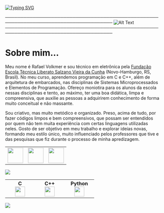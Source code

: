 [![Typing SVG](https://readme-typing-svg.demolab.com?font=Fira+Code&weight=900&size=48&duration=1500&pause=1000&color=1E9DE6&center=true&vCenter=true&multiline=true&width=1000&height=150&lines=Hello%2C+World!;I'm+Rafael+Volkmer)](https://git.io/typing-svg)

─────────────────────────────────────────────────────────────────────────────────────
![Alt Text](https://user-images.githubusercontent.com/74038190/241765440-80728820-e06b-4f96-9c9e-9df46f0cc0a5.gif)
─────────────────────────────────────────────────────────────────────────────────────
# Sobre mim...

Meu nome é Rafael Volkmer e sou técnico em eletrônica pela  [Fundação Escola Técnica Liberato Salzano Vieira da Cunha](https://www.liberato.com.br) (Novo-Hamburgo, RS, Brasil). No meu curso, aprendemos programação em C e C++, além de arquitetura de embarcados, nas disciplinas de Sistemas Microprocessados e Elementos de Programação. Ofereço moniotira para os alunos da escola nessas disciplinas e tento, ao máximo, ter uma boa didática, limpa e compreensiva, que auxilie as pessoas a adquirirem conhecimento de forma muito conceitual e não massante.

Sou criativo, mas muito metódico e organizado. Preso, acima de tudo, por fazer códigos limpos e bem compreensivos, que possam ser entendidos por quem não tem muita experiência com certas linguagens utilizadas neles. Gosto de ser objetivo em meu trabalho e explorar ideias novas, formando meu estilo único, muito influenciado pelos professores que tive e das pesquisas que fiz durante o processo de minha apredizagem.

<table>
    <tbody>
        <tr>
            <td><a href="www.linkedin.com/in/rafael-volkmer-b7637922a">
            <img height="50" src="https://www.vectorlogo.zone/logos/linkedin/linkedin-ar21.svg" />
            </a></td>
            <td><a href="https://open.spotify.com/user/jj4ixeaxzhwtnqhio5xcg8cuq?si=195add63b677449f">
            <img height="50" src="https://www.vectorlogo.zone/logos/spotify/spotify-ar21.svg"/>
            </a></td>
            <td><a href="https://instagram.com/rafael.v.volkmer?igshid=MzNlNGNkZWQ4Mg==">
            <img height="50" src="https://www.vectorlogo.zone/logos/instagram/instagram-ar21.svg"/>
            </a></td>
        </tr>
    </tbody>
</table>
<img src="https://github-readme-stats.vercel.app/api?username=RafaelVVolkmer&show_icons=true&theme=dark"/> 
<table width="320px">
    <tbody>
        <tr valign="top">
            <td width="80px" align="center">
            <span><strong>C</strong></span><br>
            <img height="32px" src="https://cdn.jsdelivr.net/gh/devicons/devicon/icons/c/c-original.svg" />
            </td>
            <td width="80px" align="center">
            <span><strong>C++</strong></span><br>
            <img height="32" src="https://cdn.jsdelivr.net/gh/devicons/devicon/icons/cplusplus/cplusplus-original.svg" />
            </td>
            <td width="80px" align="center">
            <span><strong>Python</strong></span><br>
            <img height="32" src="https://cdn.jsdelivr.net/gh/devicons/devicon/icons/python/python-original.svg" />
            </td>
        </tr>
    </tbody>
</table>

<img src="https://github-readme-stats.vercel.app/api/top-langs?username=RafaelVVolkmer&layout=compact&theme=dark"/>
